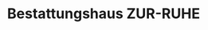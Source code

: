 ---
title: "Bestattungshaus ZUR-RUHE"
url: /murrhardt/bestattungshaus-zur-ruhe/
shop: Bestattungen
---